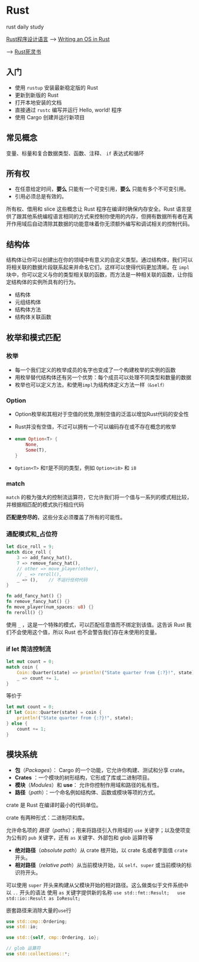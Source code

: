 

# Rust

rust daily study

[Rust程序设计语言](https://kaisery.github.io/trpl-zh-cn/)   -->   [Writing an OS in Rust](https://www.bookstack.cn/read/writing-an-os-in-rust/README.md)

-->    [Rust死灵书](https://www.bookstack.cn/read/rustonomicon_zh-CN/src-0.%E7%AE%80%E4%BB%8B.md)



## 入门

- 使用 `rustup` 安装最新稳定版的 Rust
- 更新到新版的 Rust
- 打开本地安装的文档
- 直接通过 `rustc` 编写并运行 Hello, world! 程序
- 使用 Cargo 创建并运行新项目



## 常见概念

变量、标量和复合数据类型、函数、注释、 `if` 表达式和循环



## 所有权

- 在任意给定时间，**要么** 只能有一个可变引用，**要么** 只能有多个不可变引用。
- 引用必须总是有效的。

所有权、借用和 slice 这些概念让 Rust 程序在编译时确保内存安全。Rust 语言提供了跟其他系统编程语言相同的方式来控制你使用的内存，但拥有数据所有者在离开作用域后自动清除其数据的功能意味着你无须额外编写和调试相关的控制代码。



## 结构体

结构体让你可以创建出在你的领域中有意义的自定义类型。通过结构体，我们可以将相关联的数据片段联系起来并命名它们，这样可以使得代码更加清晰。在 `impl` 块中，你可以定义与你的类型相关联的函数，而方法是一种相关联的函数，让你指定结构体的实例所具有的行为。

- 结构体
- 元组结构体
- 结构体方法
- 结构体关联函数



## 枚举和模式匹配

### 枚举

- 每一个我们定义的枚举成员的名字也变成了一个构建枚举的实例的函数
- 用枚举替代结构体还有另一个优势：每个成员可以处理不同类型和数量的数据
- 枚举也可以定义方法，和使用`impl`为结构体定义方法一样`（&self）`

### Option

- Option枚举和其相对于空值的优势,限制空值的泛滥以增加Rust代码的安全性

- Rust并没有空值，不过可以拥有一个可以编码存在或不存在概念的枚举

- ```rust
  enum Option<T> {
      None,
      Some(T),
  }
  ```

- `Option<T>` 和`T`是不同的类型，例如 `Option<i8>` 和 `i8`

### match

`match` 的极为强大的控制流运算符，它允许我们将一个值与一系列的模式相比较，并根据相匹配的模式执行相应代码

**匹配是穷尽的**，这些分支必须覆盖了所有的可能性。

### 通配模式和_占位符

```rust
let dice_roll = 9;
match dice_roll {
    3 => add_fancy_hat(),
    7 => remove_fancy_hat(),
    // other => move_player(other),
    // _ => reroll(),
    _ => (),    // 不运行任何代码
}

fn add_fancy_hat() {}
fn remove_fancy_hat() {}
fn move_player(num_spaces: u8) {}
fn reroll() {}
```

使用 `_` ，这是一个特殊的模式，可以匹配任意值而不绑定到该值。这告诉 Rust 我们不会使用这个值，所以 Rust 也不会警告我们存在未使用的变量。



### if let 简洁控制流

```rust
let mut count = 0;
match coin {
    Coin::Quarter(state) => println!("State quarter from {:?}!", state),
    _ => count += 1,
}
```

等价于

```rust
let mut count = 0;
if let Coin::Quarter(state) = coin {
    println!("State quarter from {:?}!", state);
} else {
    count += 1;
}
```



## 模块系统

- **包**（*Packages*）： Cargo 的一个功能，它允许你构建、测试和分享 crate。
- **Crates** ：一个模块的树形结构，它形成了库或二进制项目。
- **模块**（*Modules*）和 **use**： 允许你控制作用域和路径的私有性。
- **路径**（*path*）：一个命名例如结构体、函数或模块等项的方式。

crate 是 Rust 在编译时最小的代码单位。

crate 有两种形式：二进制项和库。

允许命名项的 *路径*（*paths*）；用来将路径引入作用域的 `use` 关键字；以及使项变为公有的 `pub` 关键字，还有 `as` 关键字、外部包和 glob 运算符等

- **绝对路径**（*absolute path*）从 crate 根开始，以 crate 名或者字面值 `crate` 开头。
- **相对路径**（*relative path*）从当前模块开始，以 `self`、`super` 或当前模块的标识符开头。

可以使用 `super` 开头来构建从父模块开始的相对路径。这么做类似于文件系统中以 `..` 开头的语法
使用 `as` 关键字提供新的名称  `use std::fmt::Result;   use std::io::Result as IoResult;`

嵌套路径来消除大量的`use`行

```rust
use std::cmp::Ordering;
use std::io;

use std::{self, cmp::Ordering, io};

// glob 运算符
use std::collections::*;
```
